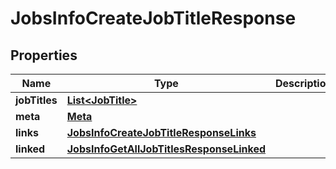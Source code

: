 

# JobsInfoCreateJobTitleResponse


## Properties

| Name | Type | Description | Notes |
|------------ | ------------- | ------------- | -------------|
|**jobTitles** | [**List&lt;JobTitle&gt;**](JobTitle.md) |  |  [optional] |
|**meta** | [**Meta**](Meta.md) |  |  [optional] |
|**links** | [**JobsInfoCreateJobTitleResponseLinks**](JobsInfoCreateJobTitleResponseLinks.md) |  |  [optional] |
|**linked** | [**JobsInfoGetAllJobTitlesResponseLinked**](JobsInfoGetAllJobTitlesResponseLinked.md) |  |  [optional] |



